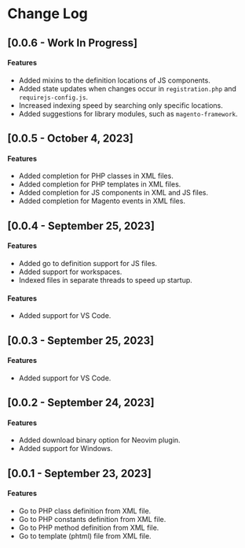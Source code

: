 # Change Log

## [0.0.6 - Work In Progress]

#### Features

- Added mixins to the definition locations of JS components.
- Added state updates when changes occur in `registration.php` and `requirejs-config.js`.
- Increased indexing speed by searching only specific locations.
- Added suggestions for library modules, such as `magento-framework`.


## [0.0.5 - October 4, 2023]

#### Features
- Added completion for PHP classes in XML files.
- Added completion for PHP templates in XML files.
- Added completion for JS components in XML and JS files.
- Added completion for Magento events in XML files.


## [0.0.4 - September 25, 2023]

#### Features
- Added go to definition support for JS files.
- Added support for workspaces.
- Indexed files in separate threads to speed up startup.


#### Features
- Added support for VS Code.

## [0.0.3 - September 25, 2023]

#### Features
- Added support for VS Code.

## [0.0.2 - September 24, 2023]

#### Features
- Added download binary option for Neovim plugin.
- Added support for Windows.

## [0.0.1 - September 23, 2023]

#### Features
- Go to PHP class definition from XML file.
- Go to PHP constants definition from XML file.
- Go to PHP method definition from XML file.
- Go to template (phtml) file from XML file.
